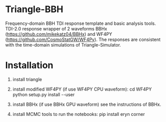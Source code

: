 # Triangle-BBH
Frequency-domain BBH TDI response template and basic analysis tools. TDI-2.0 response wrapper of 2 waveforms BBHx (https://github.com/mikekatz04/BBHx) and WF4PY (https://github.com/CosmoStatGW/WF4Py). 
The responses are consistent with the time-domain simulations of Triangle-Simulator. 

# Installation 
1. install triangle 

2. install modified WF4PY (if use WF4PY CPU waveform):
cd WF4PY 
python setup.py install --user 

3. install BBHx (if use BBHx GPU waveform)
see the instructions of BBHx. 

4. install MCMC tools to run the notebooks: 
pip install eryn corner 

